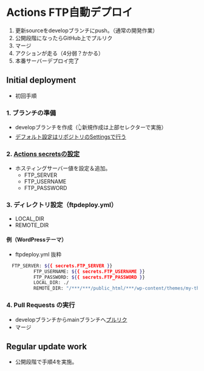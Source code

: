 # Actions FTP自動デプロイ

1. 更新sourceをdevelopブランチにpush。（通常の開発作業）
2. 公開段階になったらGitHub上でプルリク
3. マージ
4. アクションが走る（4分弱？かかる）
5. 本番サーバーデプロイ完了

## Initial deployment

- 初回手順

### 1. ブランチの準備

- developブランチを作成（👆新規作成は上部セレクターで実施）
- [デフォルト設定はリポジトリのSettingsで行う](https://github.com/chum9625/actions-ftp-deploy/settings/branches)

### 2. [Actions secretsの設定](https://github.com/chum9625/actions-ftp-deploy/settings/secrets/actions)

- ホスティングサーバー値を設定＆追加。
  - FTP_SERVER
  - FTP_USERNAME
  - FTP_PASSWORD

### 3. ディレクトリ設定（ftpdeploy.yml）

- LOCAL_DIR
- REMOTE_DIR

#### 例（WordPressテーマ）

- ftpdeploy.yml 抜粋

```bash
  FTP_SERVER: ${{ secrets.FTP_SERVER }}
          FTP_USERNAME: ${{ secrets.FTP_USERNAME }}
          FTP_PASSWORD: ${{ secrets.FTP_PASSWORD }}
          LOCAL_DIR: ./
          REMOTE_DIR: "/***/***/public_html/***/wp-content/themes/my-theme"
```

### 4. Pull Requests の実行

- developブランチからmainブランチへ[プルリク](https://github.com/chum9625/actions-ftp-deploy/pulls)
- マージ

## Regular update work

- 公開段階で手順4を実施。
